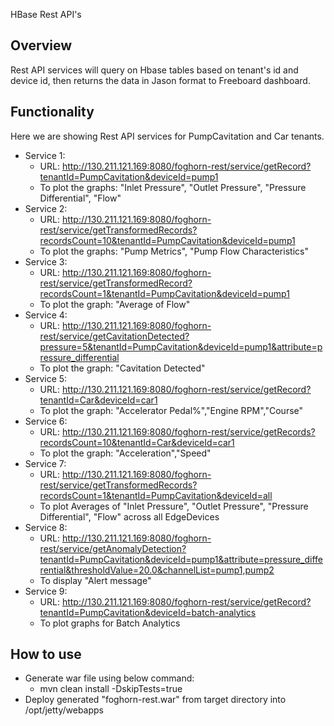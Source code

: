 HBase Rest API's

Overview
---------
Rest API services will query on Hbase tables based on tenant's id and device id, then returns the data in Jason format to Freeboard dashboard.

Functionality
--------------
Here we are showing Rest API services for PumpCavitation and Car tenants.

- Service 1:
	- URL: http://130.211.121.169:8080/foghorn-rest/service/getRecord?tenantId=PumpCavitation&deviceId=pump1
	- To plot the graphs: "Inlet Pressure", "Outlet Pressure", "Pressure Differential", "Flow"
- Service 2:
	- URL: http://130.211.121.169:8080/foghorn-rest/service/getTransformedRecords?recordsCount=10&tenantId=PumpCavitation&deviceId=pump1
	- To plot the graphs: "Pump Metrics", "Pump Flow Characteristics"
- Service 3:
	- URL: http://130.211.121.169:8080/foghorn-rest/service/getTransformedRecord?recordsCount=1&tenantId=PumpCavitation&deviceId=pump1
	- To plot the graph: "Average of Flow"
- Service 4:
	- URL: http://130.211.121.169:8080/foghorn-rest/service/getCavitationDetected?pressure=5&tenantId=PumpCavitation&deviceId=pump1&attribute=pressure_differential
	- To plot the graph: "Cavitation Detected"
- Service 5:
	- URL: http://130.211.121.169:8080/foghorn-rest/service/getRecord?tenantId=Car&deviceId=car1
	- To plot the graph: "Accelerator Pedal%","Engine RPM","Course"
- Service 6:
	- URL: http://130.211.121.169:8080/foghorn-rest/service/getRecords?recordsCount=10&tenantId=Car&deviceId=car1
	- To plot the graph: "Acceleration","Speed"
- Service 7:
	- URL: http://130.211.121.169:8080/foghorn-rest/service/getTransformedRecords?recordsCount=1&tenantId=PumpCavitation&deviceId=all
	- To plot Averages of "Inlet Pressure", "Outlet Pressure", "Pressure Differential", "Flow" across all EdgeDevices
- Service 8:
	- URL: http://130.211.121.169:8080/foghorn-rest/service/getAnomalyDetection?tenantId=PumpCavitation&deviceId=pump1&attribute=pressure_differential&thresholdValue=20.0&channelList=pump1,pump2
	- To display "Alert message"
- Service 9:
	- URL: http://130.211.121.169:8080/foghorn-rest/service/getRecord?tenantId=PumpCavitation&deviceId=batch-analytics
	- To plot graphs for Batch Analytics

How to use
------------
- Generate war file using below command:
    - mvn clean install -DskipTests=true
- Deploy generated "foghorn-rest.war" from target directory  into /opt/jetty/webapps

